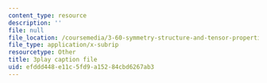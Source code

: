 ```yaml
---
content_type: resource
description: ''
file: null
file_location: /coursemedia/3-60-symmetry-structure-and-tensor-properties-of-materials-fall-2005/efddd448e11c5fd9a15284cbd6267ab3_GvtsFAxn-H8.vtt
file_type: application/x-subrip
resourcetype: Other
title: 3play caption file
uid: efddd448-e11c-5fd9-a152-84cbd6267ab3
---
```

